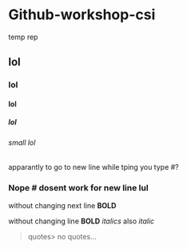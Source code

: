 # Github-workshop-csi
temp rep
## lol
### lol
#### lol
##### lol
###### small lol
apparantly to go to new line while tping you type #?
### Nope # dosent work for new line lul

 without changing next line **BOLD**

without changing line __BOLD__ 
_italics_  also  *italic*

>quotes> no quotes...
